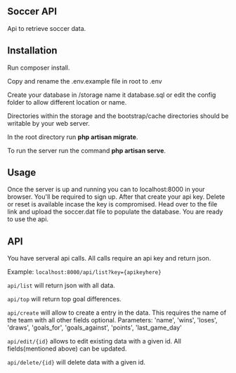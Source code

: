 ## Soccer API

Api to retrieve soccer data.

## Installation

Run composer install.

Copy and rename the .env.example file in root to .env

Create your database in /storage name it database.sql or edit the config folder to allow different location or name.

Directories within the storage and the bootstrap/cache directories should be writable by your web server.

In the root directory run **php artisan migrate**.

To run the server run the command **php artisan serve**.

## Usage

Once the server is up and running you can to localhost:8000 in your browser. You'll be required to sign up. After that create your api key. Delete or reset is available incase the key is compromised. Head over to the file link and upload the soccer.dat file to populate the database. You are ready to use the api.

## API
You have serveral api calls. All calls require an api key and return json.

Example: `localhost:8000/api/list?key={apikeyhere}`

`api/list` will return json with all data.

`api/top` will return top goal differences.

`api/create` will allow to create a entry in the data. This requires the name of the team with all other fields optional. Parameters: 'name', 'wins', 'loses', 'draws', 'goals_for', 'goals_against', 'points', 'last_game_day'

`api/edit/{id}` allows to edit existing data with a given id. All fields(mentioned above) can be updated.

`api/delete/{id}` will delete data with a given id.
